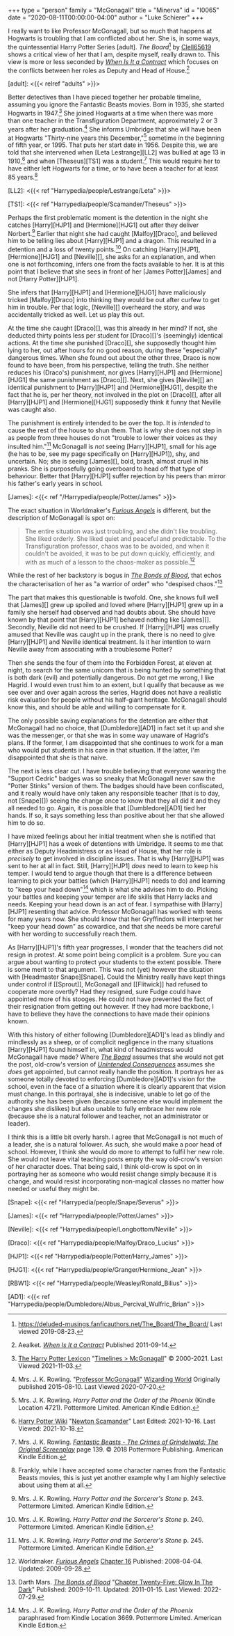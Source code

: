 +++
type = "person"
family = "McGonagall"
title = "Minerva"
id = "I0065"
date = "2020-08-11T00:00:00-04:00"
author = "Luke Schierer"
+++

I really want to like Professor McGonagall, but so much that happens at Hogwarts
is troubling that I am conflicted about her. She is, in some ways, the
quintessential Harry Potter Series [adult].  _The Board_[^190823-1] by
[Clell65619][dmffan] shows a critical view of her that I am, despite myself,
really drawn to.  This view is more or less seconded by _[When Is It a
Contract][WIIAC]_ which focuses on the conflicts between her roles as Deputy and
Head of House.[^210322-2]

[adult]: <{{< relref "adults" >}}>

Better detectives than I have pieced together her probable timeline, assuming
you ignore the Fantastic Beasts movies.  Born in 1935, she started Hogwarts in
1947.[^211103-1]  She joined Hogwarts at a time when there was more than one
teacher in the Transfiguration Department, approximately 2 or 3 years after her
graduation.[^200720-7]  She informs Umbridge that she will have been at Hogwarts
"Thirty-nine years this December,"[^200720-8] sometime in the beginning of fifth
year, or 1995. That puts her start date in 1956.  Despite this, we are told that
she intervened when [Leta Lestrange][LL2] was bullied at age 13 in
1910,[^211018-1] and when [Theseus][TS1] was a student.[^211018-2]  This would
require her to have either left Hogwarts for a time, or to have been a teacher
for at least 85 years.[^211018-3]

[LL2]: <{{< ref "Harrypedia/people/Lestrange/Leta" >}}>

[TS1]: <{{< ref "Harrypedia/people/Scamander/Theseus" >}}>

Perhaps the first problematic moment is the detention in the night she catches
[Harry][HJP1] and [Hermione][HJG1] out after they deliver Norbert.[^210429-1] Earlier
that night she had caught [Malfoy][Draco], and believed him to be telling lies
about [Harry][HJP1] and a dragon.  This resulted in a detention and a loss of
twenty points.[^210429-2] On catching [Harry][HJP1], [Hermione][HJG1] and
[Neville][], she asks for an explanation, and when one is not forthcoming,
infers one from the facts available to her.  It is at this point that I believe
that she sees in front of her [James Potter][James] and not [Harry Potter][HJP1]. 

She infers that [Harry][HJP1] and [Hermione][HJG1] have maliciously tricked
[Malfoy][Draco] into thinking they would be out after curfew to get him in
trouble.  Per that logic, [Neville][] overheard the story, and was accidentally
tricked as well.  Let us play this out.

At the time she caught [Draco][], was this already in her mind? If not, she
deducted thirty points less per student for [Draco][]'s (seemingly) identical
actions.  At the time she punished [Draco][], she supposedly thought him lying
to her, out after hours for no good reason, during these "especially" dangerous
times.  When she found out about the other three, Draco is now found to have
been, from his perspective, telling the truth.  She neither reduces his
(Draco's) punishment, nor gives [Harry][HJP1] and [Hermione][HJG1] the same
punishment as [Draco][].  Next, she gives [Neville][] an identical punishment
to [Harry][HJP1] and [Hermione][HJG1], despite the fact that he is, per her
theory, not involved in the plot on [Draco][], after all [Harry][HJP1] and
[Hermione][HJG1] supposedly think it funny that Neville was caught also.  

The punishment is entirely intended to be over the top.  It is *intended* to
cause the rest of the house to shun them.  That is why she does not step in as
people from three houses do not "trouble to lower their voices as they insulted
him."[^210504-2]  McGonagall is *not* seeing [Harry][HJP1], small for his age (he
has to be, see my page specifically on [Harry][HJP1]), shy, and uncertain.  No; she
is seeing [James][], bold, brash, almost cruel in his pranks.  She is
purposefully going overboard to head off that type of behaviour.  Better that
[Harry][HJP1] suffer rejection by his peers than mirror his father's early years in
school.  

[James]: <{{< ref "/Harrypedia/people/Potter/James" >}}>

The exact situation in Worldmaker's _[Furious Angels][WMFA1]_ is different, but
the description of McGonagall is spot on:

> The entire situation was just troubling, and she didn't like troubling.  She
> liked orderly. She liked quiet and peaceful and predictable.  To the
> Transfiguration professor, chaos was to be avoided, and when it couldn't be
> avoided, it was to be put down quickly, efficiently, and with as much of a
> lesson to the chaos-maker as possible.[^210922-2]

While the rest of her backstory is bogus in _[The Bonds of Blood][TBoB]_, that
echos the characterisation of her as "a warrior of order" who "despised
chaos."[^220729-2]

The part that makes this questionable is twofold.  One, she knows full well that
[James][] grew up spoiled and loved where [Harry][HJP1] grew up in a family she
herself had observed and had doubts about.  She should have known by that point
that [Harry][HJP1] behaved nothing like [James][].  Secondly, Neville did not need
to be crushed.  If [Harry][HJP1] was cruelly amused that Neville was caught up in
the prank, there is no need to give [Harry][HJP1] and Neville identical treatment.
Is it her intention to warn Neville away from associating with a troublesome
Potter?

Then she sends the four of them into the Forbidden Forest, at eleven at night,
to search for the same unicorn that is being hunted by something that is both
dark (evil) and potentially dangerous.  Do not get me wrong, I like Hagrid.  I
would even trust him to an extent, but I qualify that because as we see over and
over again across the series, Hagrid does not have a realistic risk evaluation
for people without his half-giant heritage.  McGonagall should know this, and
should be able and willing to compensate for it.  

The only possible saving explanations for the detention are either that
McGonagall had no choice, that [Dumbledore][AD1] in fact set it up and she was the
messenger, or that she was in some way unaware of Hagrid's plans.  If the
former, I am disappointed that she continues to work for a man who would put
students in his care in that situation.  If the latter, I'm disappointed that
she is that naive. 

The next is less clear cut.  I have trouble believing that everyone wearing the
"Support Cedric" badges was so sneaky that McGonagall never saw the "Potter
Stinks" version of them.  The badges should have been confiscated, and it really
would have only taken any responsible teacher (that is to day, not [Snape][])
seeing the change once to know that they all did it and they all needed to go.
Again, it is possible that [Dumbledore][AD1] tied her hands.  If so, it says
something less than positive about her that she allowed him to do so.

I have mixed feelings about her initial treatment when she is notified that
[Harry][HJP1] has a week of detentions with Umbridge.  It seems to me that either as
Deputy Headmistress or as Head of House, that her role is *precisely* to get
involved in discipline issues.  That is why [Harry][HJP1] was sent to her at all in
fact.  Still, [Harry][HJP1] *does* need to learn to keep his temper.  I would tend
to argue though that there is a difference between learning to pick your battles
(which [Harry][HJP1] needs to do) and learning to "keep your head down"[^210429-3]
which is what she advises him to do.  Picking your battles and keeping your
temper are life skills that Harry lacks and needs.  Keeping your head down is an
act of fear.  I sympathise with [Harry][HJP1] resenting that advice.  Professor
McGonagall has worked with teens for many years now.  She should know that her
Gryffindors will interpret her "keep your head down" as cowardice, and that she
needs be more careful with her wording to successfully reach them. 

As [Harry][HJP1]'s fifth year progresses, I wonder that the teachers did not resign in
protest.  At some point being complicit is a problem.  Sure you can argue about
wanting to protect your students to the extent possible.  There is some merit to
that argument.  This was not (yet) however the situation with [Headmaster
Snape][Snape].  Could the Ministry really have kept things under control if
[[Sprout]], McGonagall and [[Flitwick]] had refused to cooperate more overtly?
Had they resigned, sure Fudge could have appointed more of his stooges.  He
could not have prevented the fact of their resignation from getting out however.
If they had more backbone, I have to believe they have the connections to have
made their opinions known. 

With this history of either following [Dumbledore][AD1]'s lead as blindly and
mindlessly as a sheep, or of complicit negligence in the many situations
[Harry][HJP1] found himself in, what kind of headmistress would McGonagall have
made?  Where _[The Board][CTB2]_ assumes that she would not get the post,
old-crow's version of _[Unintended Consequences][OCUC1]_ assumes she *does* get
appointed, but cannot really handle the position.  It portrays her as someone
totally devoted to enforcing [Dumbledore][AD1]'s vision for the school, even in the
face of a situation where it is clearly apparent that vision must change.  In
this portrayal, she is indecisive, unable to let go of the authority she has
been given (because someone else would implement the changes she dislikes) but
also unable to fully embrace her new role (because she is a natural follower and
teacher, not an administrator or leader).  

I think this is a little bit overly harsh.  I agree that McGonagall is not much
of a leader, she is a natural follower.  As such, she would make a poor head of
school.  However, I think she would do more to attempt to fulfil her new role.
She would not leave vital teaching posts empty the way old-crow's version of her
character does.  That being said, I think old-crow is spot on in portraying her
as someone who would resist change simply because it is change, and would resist
incorporating non-magical classes no matter how needed or useful they might be. 

[Snape]: <{{< ref "Harrypedia/people/Snape/Severus" >}}>

[James]: <{{< ref "Harrypedia/people/Potter/James" >}}>

[Neville]: <{{< ref "Harrypedia/people/Longbottom/Neville" >}}>

[Draco]: <{{< ref "Harrypedia/people/Malfoy/Draco_Lucius" >}}>

[HJP1]: <{{< ref "Harrypedia/people/Potter/Harry_James" >}}>

[HJG1]: <{{< ref "Harrypedia/people/Granger/Hermione_Jean" >}}>

[RBW1]: <{{< ref "Harrypedia/people/Weasley/Ronald_Bilius" >}}>

[AD1]: <{{< ref "Harrypedia/people/Dumbledore/Albus_Percival_Wulfric_Brian" >}}>

[OCUC1]: https://www.fanfiction.net/s/13903544/

[CTB2]: https://archiveofourown.org/works/156533

[WMFA1]: https://www.fanfiction.net/s/4175909

[TBoB]: <https://www.fanfiction.net/s/5435295>

[^220729-2]: Darth Mars.
    _[The Bonds of Blood][TBoB]_
    "[Chapter Twenty-Five: Glow In The Dark](https://www.fanfiction.net/s/5435295/25/The-Bonds-of-Blood)"
    Published: 2009-10-11. Updated: 2011-01-15. Last Viewed: 2022-07-29.

[^211103-1]: [The Harry Potter Lexicon](https://www.hp-lexicon.org/)
    "[Timelines > McGonagall](https://www.hp-lexicon.org/timeline/character-timelines/mcgonagall/)"
    © 2000-2021. Last Viewed 2021-11-03.

[^210922-2]: Worldmaker.
    _[Furious Angels](https://www.fanfiction.net/s/4175909)_
    [Chapter 16](https://www.fanfiction.net/s/4175909/16/Furious-Angels)
    Published: 2008-04-04. Updated: 2009-09-28. 

[^210504-2]: Mrs. J. K. Rowling. _Harry Potter and the Sorcerer's Stone_
    p. 245. Pottermore Limited. American Kindle Edition. 

[^210429-1]: Mrs. J. K. Rowling. _Harry Potter and the Sorcerer's Stone_
    p. 243. Pottermore Limited. American Kindle Edition. 

[^210429-2]: Mrs. J. K. Rowling. _Harry Potter and the Sorcerer's Stone_
    p. 240. Pottermore Limited. American Kindle Edition. 

[^210429-3]: Mrs. J. K. Rowling. _Harry Potter and the Order of the Phoenix_
    paraphrased from Kindle Location 3669. Pottermore Limited. American Kindle Edition. 

[dmffan]: <https://deluded-musings.fanficauthors.net>

[^210322-2]: Aealket.
    _[When Is It a Contract](https://www.fanfiction.net/s/7382549)_ Published 2011-09-14. 

[WIIAC]: <https://www.fanfiction.net/s/7382549>

[^190823-1]: <https://deluded-musings.fanficauthors.net/The_Board/The_Board/>
    Last viewed 2019-08-23.

[^200720-7]: Mrs. J. K. Rowling. 
    "[Professor McGonagall](https://www.wizardingworld.com/writing-by-jk-rowling/professor-mcgonagall)"
    [Wizarding World](https://www.wizardingworld.com/) Originally published
    2015-08-10.  Last Viewed 2020-07-20.

[^200720-8]:  Mrs. J. K. Rowling. _Harry Potter and the Order of the Phoenix_ 
    (Kindle Location 4721). Pottermore Limited. American Kindle Edition. 

[^211018-1]: [Harry Potter Wiki](https://harrypotter.fandom.com/wiki)
    "[Newton Scamander](https://harrypotter.fandom.com/wiki/Newton_Scamander)"
    Last Edited: 2021-10-16. Last Viewed: 2021-10-18. 

[^211018-2]: Mrs. J. K. Rowling. 
    _[Fantastic Beasts - The Crimes of Grindelwald: The Original
    Screenplay](https://www.goodreads.com/book/show/39330961-fantastic-beasts---the-crimes-of-grindelwald)_
    page 139. © 2018 Pottermore Publishing. American Kindle Edition.

[^211018-3]: Frankly, while I have accepted some character names from
    the Fantastic Beasts movies, this is just yet another example why I am
    highly selective about using them at all.  
